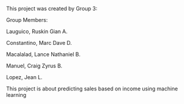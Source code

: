 This project was created by Group 3:

Group Members:

Lauguico, Ruskin Gian A.

Constantino, Marc Dave D.

Macalalad, Lance Nathaniel B.

Manuel, Craig Zyrus B.

Lopez, Jean L.

This project is about predicting sales based on income using machine learning
